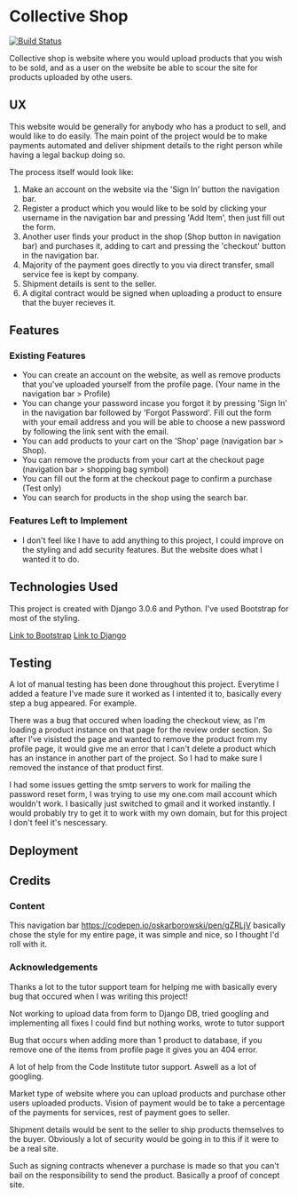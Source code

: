 # Collective Shop
[![Build Status](https://travis-ci.com/emilohlund-git/final-project.svg?branch=master)](https://travis-ci.com/emilohlund-git/final-project)

Collective shop is website where you would upload products that you wish to be sold, and as a user on the website be able to scour the site for products uploaded by othe users.

## UX

This website would be generally for anybody who has a product to sell, and would like to do easily. The main point of the project would be to make payments automated and deliver shipment details to the right person while having a legal backup doing so. 

The process itself would look like:
1. Make an account on the website via the 'Sign In' button the navigation bar.
2. Register a product which you would like to be sold by clicking your username in the navigation bar and pressing 'Add Item', then just fill out the form.
3. Another user finds your product in the shop (Shop button in navigation bar) and purchases it, adding to cart and pressing the 'checkout' button in the navigation bar.
4. Majority of the payment goes directly to you via direct transfer, small service fee is kept by company.
5. Shipment details is sent to the seller.
6. A digital contract would be signed when uploading a product to ensure that the buyer recieves it.

## Features

### Existing Features

- You can create an account on the website, as well as remove products that you've uploaded yourself from the profile page. (Your name in the navigation bar > Profile)
- You can change your password incase you forgot it by pressing 'Sign In' in the navigation bar followed by 'Forgot Password'. Fill out the form with your email address and you will be able to choose a new password by following the link sent with the email.
- You can add products to your cart on the 'Shop' page (navigation bar > Shop).
- You can remove the products from your cart at the checkout page (navigation bar > shopping bag symbol)
- You can fill out the form at the checkout page to confirm a purchase (Test only)
- You can search for products in the shop using the search bar.

### Features Left to Implement

- I don't feel like I have to add anything to this project, I could improve on the styling and add security features. But the website does what I wanted it to do.

## Technologies Used

This project is created with Django 3.0.6 and Python. I've used Bootstrap for most of the styling.

[Link to Bootstrap](https://getbootstrap.com/)
[Link to Django](https://www.djangoproject.com/download/)

## Testing

A lot of manual testing has been done throughout this project. Everytime I added a feature I've made sure it worked as I intented it to, basically every step a bug appeared. For example.

There was a bug that occured when loading the checkout view, as I'm loading a product instance on that page for the review order section. So after I've visisted the page and wanted to remove the product from my profile page, it would give me an error that I can't delete a product which has an instance in another part of the project. So I had to make sure I removed the instance of that product first.

I had some issues getting the smtp servers to work for mailing the password reset form, I was trying to use my one.com mail account which wouldn't work. I basically just switched to gmail and it worked instantly. I would probably try to get it to work with my own domain, but for this project I don't feel it's nescessary.

## Deployment


## Credits

### Content
This navigation bar https://codepen.io/oskarborowski/pen/gZRLjV basically chose the style for my entire page, it was simple and nice, so I thought I'd roll with it. 

### Acknowledgements
Thanks a lot to the tutor support team for helping me with basically every bug that occured when I was writing this project!




Not working to upload data from form to Django DB, tried googling and implementing all fixes I could find but nothing works, wrote to tutor support

Bug that occurs when adding more than 1 product to database, if you remove one of the items from profile page it gives you an 404 error.

A lot of help from the Code Institute tutor support. Aswell as a lot of googling.

Market type of website where you can upload products and purchase other users uploaded products.
Vision of payment would be to take a percentage of the payments for services, rest of payment goes to seller.

Shipment details would be sent to the seller to ship products themselves to the buyer.
Obviously a lot of security would be going in to this if it were to be a real site.

Such as signing contracts whenever a purchase is made so that you can't bail on the responsibility to send the product.
Basically a proof of concept site.

